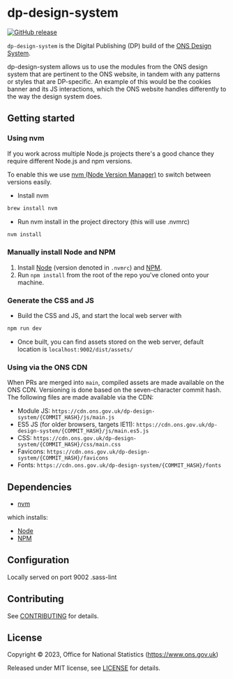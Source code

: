 # dp-design-system

[![GitHub release](https://img.shields.io/github/release/ONSdigital/dp-design-system.svg)](https://github.com/ONSdigital/dp-design-system/releases)

`dp-design-system` is the Digital Publishing (DP) build of the [ONS Design System](https://service-manual.ons.gov.uk/design-system).

dp-design-system allows us to use the modules from the ONS design system that are pertinent to the ONS website, in tandem with any patterns or styles that are DP-specific. An example of this would be the cookies banner and its JS interactions, which the ONS website handles differently to the way the design system does.

## Getting started

### Using nvm

If you work across multiple Node.js projects there's a good chance they require different Node.js and npm versions.

To enable this we use [nvm (Node Version Manager)](https://github.com/creationix/nvm) to switch between versions easily.

- Install nvm

```bash
brew install nvm
```

- Run nvm install in the project directory (this will use .nvmrc)

```bash
nvm install
```

### Manually install Node and NPM

1. Install [Node][node] (version denoted in `.nvmrc`) and [NPM][npm].
2. Run `npm install` from the root of the repo you've cloned onto your machine.

### Generate the CSS and JS

- Build the CSS and JS, and start the local web server with

```bash
npm run dev
```

- Once built, you can find assets stored on the web server, default location is `localhost:9002/dist/assets/`

### Using via the ONS CDN

When PRs are merged into `main`, compiled assets are made available on the ONS CDN. Versioning is done based on the seven-character commit hash. The following files are made available via the CDN:

- Module JS: `https://cdn.ons.gov.uk/dp-design-system/{COMMIT_HASH}/js/main.js`
- ES5 JS (for older browsers, targets IE11): `https://cdn.ons.gov.uk/dp-design-system/{COMMIT_HASH}/js/main.es5.js`
- CSS: `https://cdn.ons.gov.uk/dp-design-system/{COMMIT_HASH}/css/main.css`
- Favicons: `https://cdn.ons.gov.uk/dp-design-system/{COMMIT_HASH}/favicons`
- Fonts: `https://cdn.ons.gov.uk/dp-design-system/{COMMIT_HASH}/fonts`

## Dependencies

- [nvm](https://github.com/creationix/nvm)

which installs:

- [Node][node]
- [NPM][npm]

## Configuration

Locally served on port 9002
.sass-lint

## Contributing

See [CONTRIBUTING](CONTRIBUTING.md) for details.

## License

Copyright © 2023, Office for National Statistics (<https://www.ons.gov.uk>)

Released under MIT license, see [LICENSE](LICENSE.md) for details.

[node]: https://nodejs.org/en/
[npm]: https://www.npmjs.com/
